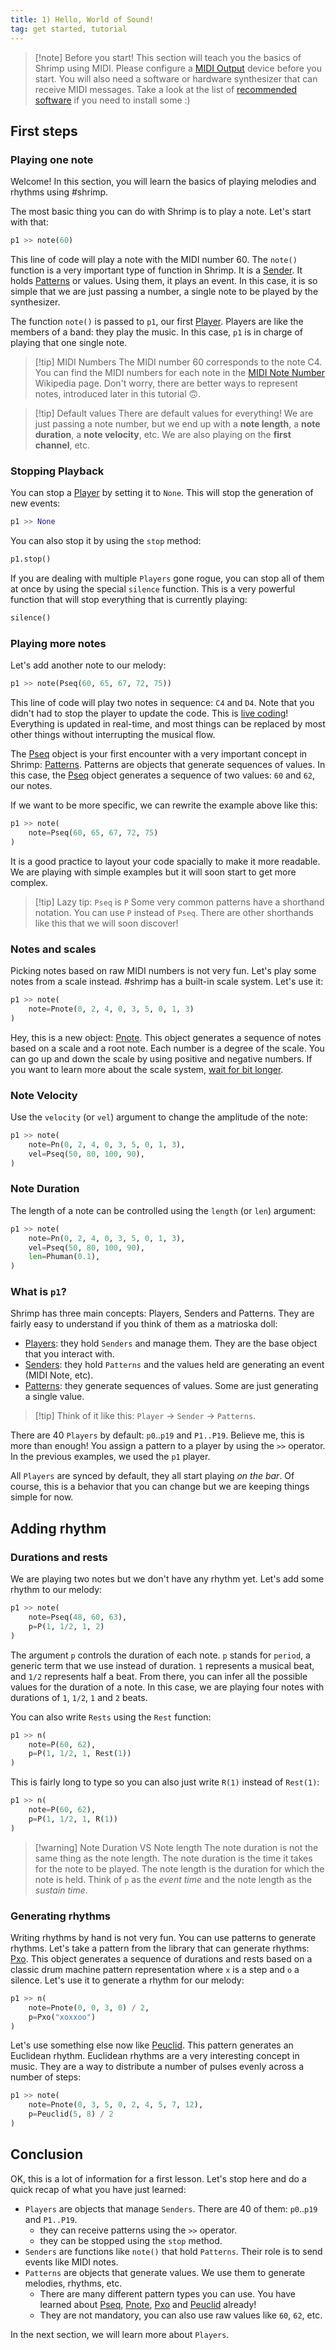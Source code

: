 ```yaml
---
title: 1) Hello, World of Sound!
tag: get started, tutorial
---
```


> [!note] Before you start!
> This section will teach you the basics of Shrimp using MIDI. Please configure a [MIDI Output](/configuration/input_output/midi_configuration/) device before you start. You will also need a software or hardware synthesizer that can receive MIDI messages. Take a look at the list of [recommended software](/installation/recommended_software) if you need to install some :)

## First steps

### Playing one note

Welcome! In this section, you will learn the basics of playing melodies and rhythms using #shrimp. 

The most basic thing you can do with Shrimp is to play a note. Let's start with that:

```python
p1 >> note(60)
```

This line of code will play a note with the MIDI number 60. The `note()` function is a very important type of function in Shrimp. It is a [Sender](/reference/senders/senders). It holds [Patterns](/reference/patterns/pattern) or values. Using them, it plays an event. In this case, it is so simple that we are just passing a number, a single note to be played by the synthesizer.

The function `note()` is passed to `p1`, our first [Player](/reference/player/player). Players are like the members of a band: they play the music. In this case, `p1` is in charge of playing that one single note.

>[!tip] MIDI Numbers
> The MIDI number 60 corresponds to the note C4. You can find the MIDI numbers for each note in the [MIDI Note Number](https://en.wikipedia.org/wiki/MIDI#MIDI_note_numbers) Wikipedia page. Don't worry, there are better ways to represent notes, introduced later in this tutorial 🙃.

>[!tip] Default values
> There are default values for everything! We are just passing a note number, but we end up with a **note length**, a **note duration**, a **note velocity**, etc. We are also playing on the **first channel**, etc.

### Stopping Playback

You can stop a [Player](/reference/player/player) by setting it to `None`. This will stop the generation of new events:

```python
p1 >> None
```

You can also stop it by using the `stop` method:

```python
p1.stop()
```

If you are dealing with multiple `Players` gone rogue, you can stop all of them at once by using the special `silence` function. This is a very powerful function that will stop everything that is currently playing:

```python
silence()
```


### Playing more notes

Let's add another note to our melody:

```python
p1 >> note(Pseq(60, 65, 67, 72, 75))
```

This line of code will play two notes in sequence: `C4` and `D4`. Note that you didn't had to stop the player to update the code. This is [live coding](https://en.wikipedia.org/wiki/Live_coding)! Everything is updated in real-time, and most things can be replaced by most other things without interrupting the musical flow. 

The [Pseq](/reference/patterns/pseq) object is your first encounter with a very important concept in Shrimp: [Patterns](/reference/Patterns). Patterns are objects that generate sequences of values. In this case, the [Pseq](/reference/patterns/pseq) object generates a sequence of two values: `60` and `62`, our notes.

If we want to be more specific, we can rewrite the example above like this:

```python
p1 >> note(
    note=Pseq(60, 65, 67, 72, 75)
)
```

It is a good practice to layout your code spacially to make it more readable. We are playing with simple examples but it will soon start to get more complex.

>[!tip] Lazy tip: `Pseq` is `P`
> Some very common patterns have a shorthand notation. You can use `P` instead of `Pseq`. There are other shorthands like this that we will soon discover!

### Notes and scales

Picking notes based on raw MIDI numbers is not very fun. Let's play some notes from a scale instead. #shrimp has a built-in scale system. Let's use it:

```python
p1 >> note(
    note=Pnote(0, 2, 4, 0, 3, 5, 0, 1, 3)
)
```

Hey, this is a new object: [Pnote](/reference/patterns/pnote). This object generates a sequence of notes based on a scale and a root note. Each number is a degree of the scale. You can go up and down the scale by using positive and negative numbers. If you want to learn more about the scale system, [wait for bit longer](/get_started/global_parameters/).


### Note Velocity

Use the `velocity` (or `vel`) argument to change the amplitude of the note: 

```python
p1 >> note(
    note=Pn(0, 2, 4, 0, 3, 5, 0, 1, 3),
    vel=Pseq(50, 80, 100, 90),
)
```

### Note Duration

The length of a note can be controlled using the `length` (or `len`) argument:

```python
p1 >> note(
    note=Pn(0, 2, 4, 0, 3, 5, 0, 1, 3),
    vel=Pseq(50, 80, 100, 90),
    len=Phuman(0.1),
)
```



### What is `p1`?

Shrimp has three main concepts: Players, Senders and Patterns. They are fairly easy to understand if you think of them as a matrioska doll:
- [Players](/reference/player/player): they hold `Senders` and manage them. They are the base object that you interact with.
- [Senders](/reference/senders/senders): they hold `Patterns` and the values held are generating an event (MIDI Note, etc).
- [Patterns](/reference/patterns/pattern): they generate sequences of values. Some are just generating a single value.

>[!tip] Think of it like this: `Player` -> `Sender` -> `Patterns`.

There are 40 `Players` by default: `p0`..`p19` and `P1..P19`. Believe me, this is more than enough! You assign a pattern to a player by using the `>>` operator. In the previous examples, we used the `p1` player.

All `Players` are synced by default, they all start playing _on the bar_. Of course, this is a behavior that you can change but we are keeping things simple for now.

## Adding rhythm

### Durations and rests

We are playing two notes but we don't have any rhythm yet. Let's add some rhythm to our melody:

```python
p1 >> note(
    note=Pseq(48, 60, 63),
    p=P(1, 1/2, 1, 2)
)
```

The argument `p` controls the duration of each note. `p` stands for `period`, a generic term that we use instead of duration. `1` represents a musical beat, and `1/2` represents half a beat. From there, you can infer all the possible values for the duration of a note. In this case, we are playing four notes with durations of `1`, `1/2`, `1` and `2` beats.

You can also write `Rests` using the `Rest` function:

```python
p1 >> n(
    note=P(60, 62),
    p=P(1, 1/2, 1, Rest(1))
)
```

This is fairly long to type so you can also just write `R(1)` instead of `Rest(1)`:

```python
p1 >> n(
    note=P(60, 62),
    p=P(1, 1/2, 1, R(1))
)
```

>[!warning] Note Duration VS Note length
> The note duration is not the same thing as the note length. The note duration is the time it takes for the note to be played. The note length is the duration for which the note is held. Think of `p` as the _event time_ and the note length as the _sustain time_. 


### Generating rhythms

Writing rhythms by hand is not very fun. You can use patterns to generate rhythms. Let's take a pattern from the library that can generate rhythms: [Pxo](/reference/patterns/pxo). This object generates a sequence of durations and rests based on a classic drum machine pattern representation where `x` is a step and `o` a silence. Let's use it to generate a rhythm for our melody:

```python
p1 >> n(
    note=Pnote(0, 0, 3, 0) / 2,
    p=Pxo("xoxxoo")
)
```

Let's use something else now like [Peuclid](/reference/patterns/peuclid). This pattern generates an Euclidean rhythm. Euclidean rhythms are a very interesting concept in music. They are a way to distribute a number of pulses evenly across a number of steps:

```python
p1 >> note(
    note=Pnote(0, 3, 5, 0, 2, 4, 5, 7, 12),
    p=Peuclid(5, 8) / 2
)
```

## Conclusion

OK, this is a lot of information for a first lesson. Let's stop here and do a quick recap of what you have just learned:

- `Players` are objects that manage `Senders`. There are 40 of them: `p0`..`p19` and `P1..P19`.
  - they can receive patterns using the `>>` operator.
  - they can be stopped using the `stop` method.
- `Senders` are functions like `note()` that hold `Patterns`. Their role is to send events like MIDI notes.
- `Patterns` are objects that generate values. We use them to generate melodies, rhythms, etc.
  - There are many different pattern types you can use. You have learned about [Pseq](/reference/patterns/pseq), [Pnote](/reference/patterns/pnote), [Pxo](/reference/patterns/pxo) and [Peuclid](/reference/patterns/peuclid) already!
  - They are not mandatory, you can also use raw values like `60`, `62`, etc.

In the next section, we will learn more about `Players`.